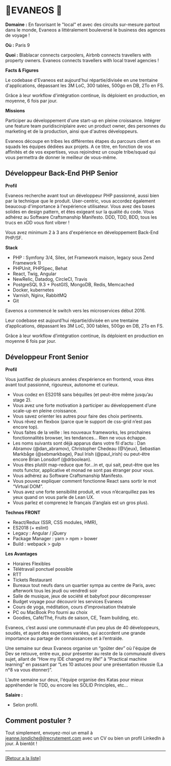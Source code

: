 # 🛫EVANEOS 🛫

**Domaine :**  En favorisant le "local" et avec des circuits sur-mesure partout dans le monde, Evaneos a littéralement bouleversé le business des agences de voyage !

**Où :** Paris 9

**Quoi :** Blablacar connects carpoolers, Airbnb connects travellers with property owners. Evaneos connects travellers with local travel agencies !

**Facts & Figures**

Le codebase d'Evaneos est aujourd'hui répartie/divisée en une trentaine d'applications, dépassant les 3M LoC, 300 tables, 500go en DB, 2To en FS.

Grâce à leur workflow d'intégration continue, ils déploient en production, en moyenne, 6 fois par jour.

**Missions** 

Participer au développement d'une start-up en pleine croissance. Intégrer une feature team puridisciniplaire avec un product owner, des personnes du marketing et de la production, ainsi que d'autres développeurs.

Evaneos découpe en tribes les différentes étapes du parcours client et en squads les équipes dédiées aux projets. A ce titre, en fonction de vos affinités et de vos expertises, vous rejoindrez un couple tribe/squad qui vous permettra de donner le meilleur de vous-même.

## Développeur Back-End PHP Senior

**Profil** 

Evaneos recherche avant tout un développeur PHP passionné, aussi bien par la technique que le produit. User-centric, vous accordez également beaucoup d'importance à l'expérience utilisateur. Vous avez des bases solides en design pattern, et êtes exigeant sur la qualité du code. Vous adhérez au Software Craftsmanship Manifesto. DDD, TDD, BDD, tous les trucs en xDD vous font vibrer !

Vous avez minimum 2 à 3 ans d'expérience en développement Back-End PHP/SF.

**Stack** 

* PHP : Symfony 3/4, Silex, (et Framework maison, legacy sous Zend Framework 1)
* PHPUnit, PHPSpec, Behat
* React, Twig, Angular
* NewRelic, Datadog, CircleCI, Travis
* PostgreSQL 9.3 + PostGIS, MongoDB, Redis, Memcached
* Docker, kubernetes
* Varnish, Nginx, RabbitMQ
* Git

Eavenos a commencé le switch vers les microservices début 2016.

Leur codebase est aujourd’hui répartie/divisée en une trentaine d’applications, dépassant les 3M LoC, 300 tables, 500go en DB, 2To en FS.

Grâce à leur workflow d’intégration continue, ils déploient en production en moyenne 6 fois par jour.

## Développeur Front Senior

**Profil** 

Vous justifiez de plusieurs années d’expérience en frontend, vous êtes avant tout passionné, rigoureux, autonome et curieux.

* Vous codez en ES2018 sans béquilles (et peut-être même jusqu’au stage 2).
* Vous avez une forte motivation à participer au développement d’une scale-up en pleine croissance.
* Vous savez orienter les autres pour faire des choix pertinents.
* Vous rêvez en flexbox (parce que le support de css-grid n’est pas encore top).
* Vous faites de la veille : les nouveaux frameworks, les prochaines fonctionnalités browser, les tendances… Rien ne vous échappe.
* Les noms suivants sont déjà apparus dans votre fil d’actu : Dan Abramov (@dan_abramov), Christopher Chedeau (@Vjeux), Sebastian Markbåge (@sebmarkbage), Paul Irish (@paul_irish) ou peut-être encore Brian Lonsdorf (@drboolean).
* Vous êtes plutôt map-reduce que for...in et, qui sait, peut-être que les mots functor, applicative et monad ne sont pas étranger pour vous.
* Vous adhérez au Software Craftsmanship Manifesto.
* Vous pouvez expliquer comment fonctionne React sans sortir le mot “Virtual DOM”.
* Vous avez une forte sensibilité produit, et vous n’écarquillez pas les yeux quand on vous parle de Lean UX.
* Vous parlez et comprenez le français (l’anglais est un gros plus).

**Technos FRONT** 

* React/Redux (SSR, CSS modules, HMR),
* ES2018 (+ eslint)
* Legacy : Angular / jQuery
* Package Manager : yarn > npm > bower
* Build : webpack > gulp

**Les Avantages** 

* Horaires Flexibles
* Télétravail ponctuel possible
* RTT
* Tickets Restaurant
* Bureaux tout neufs dans un quartier sympa au centre de Paris, avec afterwork tous les jeudi ou vendredi soir
* Salle de musique, jeux de société et babyfoot pour décompresser
* Budget voyage pour découvrir les services Evaneos
* Cours de yoga, méditation, cours d’improvisation théatrale
* PC ou MacBook Pro fourni au choix
* Goodies, Café/Thé, Fruits de saison, CE, Team building, etc.

Evaneos, c’est aussi une communauté d’un peu plus de 40 développeurs, soudés, et ayant des expertises variées, qui accordent une grande importance au partage de connaissances et à l’entraide.

Une semaine sur deux Evaneos organise un “goûter dev” où l'équipe de Dev se retouve, entre eux, pour présenter au reste de la communauté divers sujet, allant de “How my IDE changed my life!” à “Practical machine learning” en passant par “Les 10 astuces pour une présentation réussie (La n°8 va vous étonner)”.

L’autre semaine sur deux, l'équipe organise des Katas pour mieux appréhender le TDD, ou encore les SOLID Principles, etc…

**Salaire :** 

* Selon profil.

## Comment postuler ?

Tout simplement, envoyez-moi un email à jeanne.londiche@jlrecrutement.com avec un CV ou bien un profil LinkedIn à jour. À bientôt ! 

----
<a href="https://github.com/jlondiche/job-board-php/blob/master/README.md">[Retour a la liste]</a>